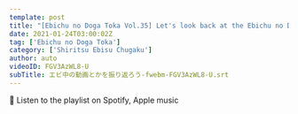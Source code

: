 ```yaml
---
template: post
title: "[Ebichu no Doga Toka Vol.35] Let's look back at the Ebichu no Douga Toka"
date: 2021-01-24T03:00:02Z
tag: ['Ebichu no Doga Toka']
category: ['Shiritsu Ebisu Chugaku']
author: auto 
videoID: FGV3AzWL8-U
subTitle: エビ中の動画とかを振り返ろう-fwebm-FGV3AzWL8-U.srt
---
```

🎵 Listen to the playlist on Spotify, Apple music
